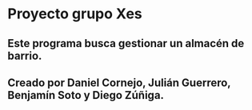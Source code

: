 # Proyecto grupo Xes

## Este programa busca gestionar un almacén de barrio.
## Creado por Daniel Cornejo, Julián Guerrero, Benjamín Soto y Diego Zúñiga.
